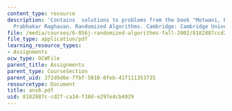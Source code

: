 ```yaml
---
content_type: resource
description: 'Contains  solutions to problems from the book "Motwani, Rajeez, and
  Prabhakar Raghavan. Randomized Algorithms. Cambridge: Cambridge University Press,1995."'
file: /media/courses/6-856j-randomized-algorithms-fall-2002/8182887ccd2fca34f38de297e4cb4929_ans6.pdf
file_type: application/pdf
learning_resource_types:
- Assignments
ocw_type: OCWFile
parent_title: Assignments
parent_type: CourseSection
parent_uid: 372d9d6e-7fbf-5010-8feb-41f111353735
resourcetype: Document
title: ans6.pdf
uid: 8182887c-cd2f-ca34-f38d-e297e4cb4929
---
```

